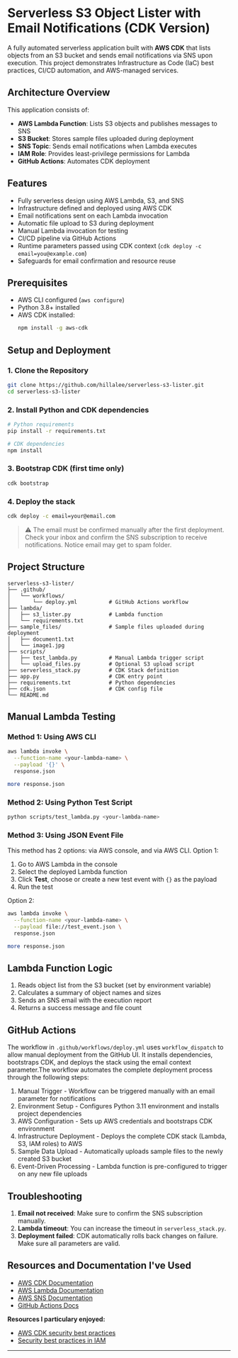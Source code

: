 # Serverless S3 Object Lister with Email Notifications (CDK Version)

A fully automated serverless application built with **AWS CDK** that lists objects from an S3 bucket and sends email notifications via SNS upon execution. This project demonstrates Infrastructure as Code (IaC) best practices, CI/CD automation, and AWS-managed services.

## Architecture Overview

This application consists of:
- **AWS Lambda Function**: Lists S3 objects and publishes messages to SNS
- **S3 Bucket**: Stores sample files uploaded during deployment
- **SNS Topic**: Sends email notifications when Lambda executes
- **IAM Role**: Provides least-privilege permissions for Lambda
- **GitHub Actions**: Automates CDK deployment

## Features

- Fully serverless design using AWS Lambda, S3, and SNS
- Infrastructure defined and deployed using AWS CDK
- Email notifications sent on each Lambda invocation
- Automatic file upload to S3 during deployment
- Manual Lambda invocation for testing
- CI/CD pipeline via GitHub Actions
- Runtime parameters passed using CDK context (`cdk deploy -c email=you@example.com`)
- Safeguards for email confirmation and resource reuse

## Prerequisites

- AWS CLI configured (`aws configure`)
- Python 3.8+ installed
- AWS CDK installed:
  ```bash
  npm install -g aws-cdk
  ```

## Setup and Deployment

### 1. Clone the Repository

```bash
git clone https://github.com/hillalee/serverless-s3-lister.git
cd serverless-s3-lister
```

### 2. Install Python and CDK dependencies

```bash
# Python requirements
pip install -r requirements.txt

# CDK dependencies
npm install
```

### 3. Bootstrap CDK (first time only)

```bash
cdk bootstrap
```

### 4. Deploy the stack

```bash
cdk deploy -c email=your@email.com
```

> ⚠️ The email must be confirmed manually after the first deployment. Check your inbox and confirm the SNS subscription to receive notifications. Notice email may get to spam folder.

## Project Structure

```
serverless-s3-lister/
├── .github/
│   └── workflows/
│       └── deploy.yml          # GitHub Actions workflow
├── lambda/
│   ├── s3_lister.py            # Lambda function
│   └── requirements.txt
├── sample_files/               # Sample files uploaded during deployment
│   ├── document1.txt
│   └── image1.jpg
├── scripts/
│   ├── test_lambda.py          # Manual Lambda trigger script
│   └── upload_files.py         # Optional S3 upload script
├── serverless_stack.py         # CDK Stack definition
├── app.py                      # CDK entry point
├── requirements.txt            # Python dependencies
├── cdk.json                    # CDK config file
└── README.md
```

## Manual Lambda Testing

### Method 1: Using AWS CLI

```bash
aws lambda invoke \
  --function-name <your-lambda-name> \
  --payload '{}' \
  response.json

more response.json
```

### Method 2: Using Python Test Script

```bash
python scripts/test_lambda.py <your-lambda-name>
```

### Method 3: Using JSON Event File
This method has 2 options: via AWS console, and via AWS CLI.
Option 1:
1. Go to AWS Lambda in the console
2. Select the deployed Lambda function
3. Click **Test**, choose or create a new test event with `{}` as the payload
4. Run the test

Option 2:

```bash
aws lambda invoke \
  --function-name <your-lambda-name> \
  --payload file://test_event.json \
  response.json

more response.json
```

## Lambda Function Logic

1. Reads object list from the S3 bucket (set by environment variable)
2. Calculates a summary of object names and sizes
3. Sends an SNS email with the execution report
4. Returns a success message and file count

## GitHub Actions

The workflow in `.github/workflows/deploy.yml` uses `workflow_dispatch` to allow manual deployment from the GitHub UI. It installs dependencies, bootstraps CDK, and deploys the stack using the email context parameter.The workflow automates the complete deployment process through the following steps:

1. Manual Trigger - Workflow can be triggered manually with an email parameter for notifications
2. Environment Setup - Configures Python 3.11 environment and installs project dependencies
3. AWS Configuration - Sets up AWS credentials and bootstraps CDK environment
4. Infrastructure Deployment - Deploys the complete CDK stack (Lambda, S3, IAM roles) to AWS
5. Sample Data Upload - Automatically uploads sample files to the newly created S3 bucket
6. Event-Driven Processing - Lambda function is pre-configured to trigger on any new file uploads

## Troubleshooting

1. **Email not received**: Make sure to confirm the SNS subscription manually.
2. **Lambda timeout**: You can increase the timeout in `serverless_stack.py`.
3. **Deployment failed**: CDK automatically rolls back changes on failure. Make sure all parameters are valid.

## Resources and Documentation I've Used

- [AWS CDK Documentation](https://docs.aws.amazon.com/cdk/)
- [AWS Lambda Documentation](https://docs.aws.amazon.com/lambda/)
- [AWS SNS Documentation](https://docs.aws.amazon.com/sns/)
- [GitHub Actions Docs](https://docs.github.com/en/actions)

**Resources I particulary enjoyed:**
- [AWS CDK security best practices](https://docs.aws.amazon.com/cdk/v2/guide/best-practices-security.html#:~:text=Considerations%20for%20granting%20least%20privilege,impact%20developer%20productivity%20and%20deployments.)
- [Security best practices in IAM](https://docs.aws.amazon.com/IAM/latest/UserGuide/best-practices.html)


---
